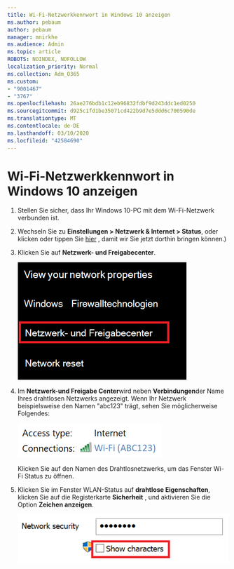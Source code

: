 ```yaml
---
title: Wi-Fi-Netzwerkkennwort in Windows 10 anzeigen
ms.author: pebaum
author: pebaum
manager: mnirkhe
ms.audience: Admin
ms.topic: article
ROBOTS: NOINDEX, NOFOLLOW
localization_priority: Normal
ms.collection: Adm_O365
ms.custom:
- "9001467"
- "3767"
ms.openlocfilehash: 26ae276bdb1c12eb96832fdbf9d243ddc1ed0250
ms.sourcegitcommit: d925c1fd1be35071cd422b9d7e5ddd6c700590de
ms.translationtype: MT
ms.contentlocale: de-DE
ms.lasthandoff: 03/10/2020
ms.locfileid: "42584690"
---
```

# <a name="view-wi-fi-network-password-in-windows-10"></a>Wi-Fi-Netzwerkkennwort in Windows 10 anzeigen

1. Stellen Sie sicher, dass Ihr Windows 10-PC mit dem Wi-Fi-Netzwerk verbunden ist.

2. Wechseln Sie zu **Einstellungen > Netzwerk & Internet > Status**, oder klicken oder tippen Sie [hier](ms-settings:network?activationSource=GetHelp) , damit wir Sie jetzt dorthin bringen können.)

3. Klicken Sie auf **Netzwerk- und Freigabecenter**.

    ![Netzwerk-und Freigabe Center.](media/network-sharing-center.png)

4. Im **Netzwerk-und Freigabe Center**wird neben **Verbindungen**der Name Ihres drahtlosen Netzwerks angezeigt. Wenn Ihr Netzwerk beispielsweise den Namen "abc123" trägt, sehen Sie möglicherweise Folgendes:

    ![Netzwerkverbindungen.](media/network-connections.png)

    Klicken Sie auf den Namen des Drahtlosnetzwerks, um das Fenster Wi-Fi Status zu öffnen. 

5. Klicken Sie im Fenster WLAN-Status auf **drahtlose Eigenschaften**, klicken Sie auf die Registerkarte **Sicherheit** , und aktivieren Sie die Option **Zeichen anzeigen**.

    ![Anzeigen von Wi-Fi-Kenn Wort Zeichen](media/show-password-characters.png)

